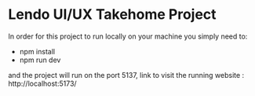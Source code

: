 # Lendo UI/UX Takehome Project

In order for this project to run locally on your machine you simply need to:

- npm install
- npm run dev

and the project will run on the port 5137, link to visit the running website : http://localhost:5173/
